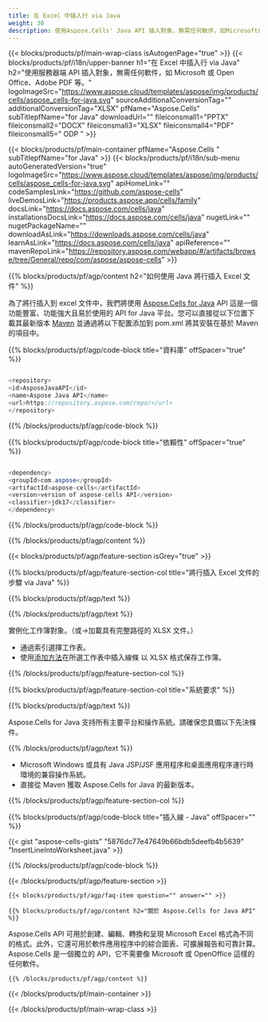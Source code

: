 ```yaml
---
title: 在 Excel 中插入行 via Java
weight: 30
description: 使用Aspose.Cells' Java API 插入對象，無需任何軟件，如Microsoft或Open Office，Adobe PDF等。
---
```

{{< blocks/products/pf/main-wrap-class isAutogenPage="true" >}}
{{< blocks/products/pf/i18n/upper-banner h1="在 Excel 中插入行 via Java" h2="使用服務器端 API 插入對象，無需任何軟件，如 Microsoft 或 Open Office、Adobe PDF 等。" logoImageSrc="https://www.aspose.cloud/templates/aspose/img/products/cells/aspose_cells-for-java.svg" sourceAdditionalConversionTag="" additionalConversionTag="XLSX" pfName="Aspose.Cells" subTitlepfName="for Java" downloadUrl="" fileiconsmall1="PPTX" fileiconsmall2="DOCX" fileiconsmall3="XLSX" fileiconsmall4="PDF" fileiconsmall5=" ODP " >}}

{{< blocks/products/pf/main-container pfName="Aspose.Cells " subTitlepfName="for Java" >}}
{{< blocks/products/pf/i18n/sub-menu autoGeneratedVersion="true" logoImageSrc="https://www.aspose.cloud/templates/aspose/img/products/cells/aspose_cells-for-java.svg" apiHomeLink="" codeSamplesLink="https://github.com/aspose-cells" liveDemosLink="https://products.aspose.app/cells/family" docsLink="https://docs.aspose.com/cells/java" installationsDocsLink="https://docs.aspose.com/cells/java" nugetLink="" nugetPackageName="" downloadAsLink="https://downloads.aspose.com/cells/java" learnAsLink="https://docs.aspose.com/cells/java" apiReference="" mavenRepoLink="https://repository.aspose.com/webapp/#/artifacts/browse/tree/General/repo/com/aspose/aspose-cells" >}}

{{% blocks/products/pf/agp/content h2="如何使用 Java 將行插入 Excel 文件" %}}

為了將行插入到 excel 文件中，我們將使用
 [Aspose.Cells for Java](https://products.aspose.com/cells/java) 
API 這是一個功能豐富、功能強大且易於使用的 API for Java 平台。您可以直接從以下位置下載其最新版本
 [Maven](https://repository.aspose.com/webapp/#/artifacts/browse/tree/General/repo/com/aspose/aspose-cells) 
並通過將以下配置添加到 pom.xml 將其安裝在基於 Maven 的項目中。

{{% blocks/products/pf/agp/code-block title="資料庫" offSpacer="true" %}}

```cs

<repository>
<id>AsposeJavaAPI</id>
<name>Aspose Java API</name>
<url>https://repository.aspose.com/repo/</url>
</repository>

```

{{% /blocks/products/pf/agp/code-block %}}

{{% blocks/products/pf/agp/code-block title="依賴性" offSpacer="true" %}}

```cs

<dependency>
<groupId>com.aspose</groupId>
<artifactId>aspose-cells</artifactId>
<version>version of aspose-cells API</version>
<classifier>jdk17</classifier>
</dependency>

```

{{% /blocks/products/pf/agp/code-block %}}

{{% /blocks/products/pf/agp/content %}}

{{< blocks/products/pf/agp/feature-section isGrey="true" >}}

{{% blocks/products/pf/agp/feature-section-col title="將行插入 Excel 文件的步驟 via Java" %}}

{{% blocks/products/pf/agp/text %}}

{{% /blocks/products/pf/agp/text %}}

實例化工作簿對象。（或->加載具有完整路徑的 XLSX 文件。）
+ 通過索引選擇工作表。
 + 使用[添加方法](https://reference.aspose.com/cells/java/com.aspose.cells/shapecollection/#addLine-int-int-int-int-int-int-)在所選工作表中插入線條
以 XLSX 格式保存工作簿。

{{% /blocks/products/pf/agp/feature-section-col %}}

{{% blocks/products/pf/agp/feature-section-col title="系統要求" %}}

{{% blocks/products/pf/agp/text %}}

Aspose.Cells for Java 支持所有主要平台和操作系統。請確保您具備以下先決條件。

{{% /blocks/products/pf/agp/text %}}

- Microsoft Windows 或具有 Java JSP/JSF 應用程序和桌面應用程序運行時環境的兼容操作系統。
- 直接從 Maven 獲取 Aspose.Cells for Java 的最新版本。

{{% /blocks/products/pf/agp/feature-section-col %}}

{{% blocks/products/pf/agp/code-block title="插入線 - Java" offSpacer="" %}}

{{< gist "aspose-cells-gists" "5876dc77e47649b66bdb5deefb4b5639" "InsertLineIntoWorksheet.java" >}}

{{% /blocks/products/pf/agp/code-block %}}

{{< /blocks/products/pf/agp/feature-section >}}

    {{< blocks/products/pf/agp/faq-item question="" answer="" >}}
 

<!-- aboutfile Starts -->

    {{% blocks/products/pf/agp/content h2="關於 Aspose.Cells for Java API" %}}

 Aspose.Cells API 可用於創建、編輯、轉換和呈現 Microsoft Excel 格式為不同的格式。此外，它還可用於軟件應用程序中的綜合圖表、可擴展報告和可靠計算。 Aspose.Cells 是一個獨立的 API，它不需要像 Microsoft 或 OpenOffice 這樣的任何軟件。


    {{% /blocks/products/pf/agp/content %}}

    


{{< /blocks/products/pf/main-container >}}
    
{{< /blocks/products/pf/main-wrap-class >}}
